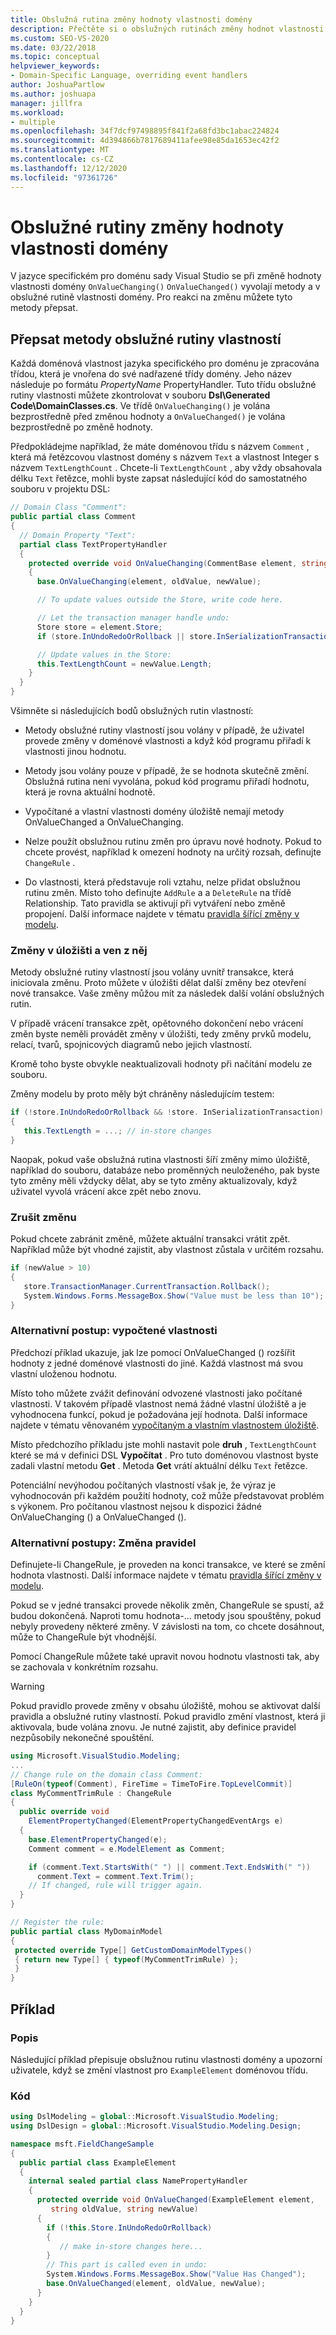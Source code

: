 ```yaml
---
title: Obslužná rutina změny hodnoty vlastnosti domény
description: Přečtěte si o obslužných rutinách změny hodnot vlastnosti domény, které lze použít v jazyce specifickém pro doménu sady Visual Studio.
ms.custom: SEO-VS-2020
ms.date: 03/22/2018
ms.topic: conceptual
helpviewer_keywords:
- Domain-Specific Language, overriding event handlers
author: JoshuaPartlow
ms.author: joshuapa
manager: jillfra
ms.workload:
- multiple
ms.openlocfilehash: 34f7dcf97498895f841f2a68fd3bc1abac224824
ms.sourcegitcommit: 4d394866b7817689411afee98e85da1653ec42f2
ms.translationtype: MT
ms.contentlocale: cs-CZ
ms.lasthandoff: 12/12/2020
ms.locfileid: "97361726"
---
```

# <a name="domain-property-value-change-handlers"></a>Obslužné rutiny změny hodnoty vlastnosti domény

V jazyce specifickém pro doménu sady Visual Studio se při změně hodnoty vlastnosti domény `OnValueChanging()` `OnValueChanged()` vyvolají metody a v obslužné rutině vlastnosti domény. Pro reakci na změnu můžete tyto metody přepsat.

## <a name="override-the-property-handler-methods"></a>Přepsat metody obslužné rutiny vlastností

Každá doménová vlastnost jazyka specifického pro doménu je zpracována třídou, která je vnořena do své nadřazené třídy domény. Jeho název následuje po formátu *PropertyName* PropertyHandler. Tuto třídu obslužné rutiny vlastnosti můžete zkontrolovat v souboru **Dsl\Generated Code\DomainClasses.cs**. Ve třídě `OnValueChanging()` je volána bezprostředně před změnou hodnoty a `OnValueChanged()` je volána bezprostředně po změně hodnoty.

Předpokládejme například, že máte doménovou třídu s názvem `Comment` , která má řetězcovou vlastnost domény s názvem `Text` a vlastnost Integer s názvem `TextLengthCount` . Chcete-li `TextLengthCount` , aby vždy obsahovala délku `Text` řetězce, mohli byste zapsat následující kód do samostatného souboru v projektu DSL:

```csharp
// Domain Class "Comment":
public partial class Comment
{
  // Domain Property "Text":
  partial class TextPropertyHandler
  {
    protected override void OnValueChanging(CommentBase element, string oldValue, string newValue)
    {
      base.OnValueChanging(element, oldValue, newValue);

      // To update values outside the Store, write code here.

      // Let the transaction manager handle undo:
      Store store = element.Store;
      if (store.InUndoRedoOrRollback || store.InSerializationTransaction) return;

      // Update values in the Store:
      this.TextLengthCount = newValue.Length;
    }
  }
}
```

Všimněte si následujících bodů obslužných rutin vlastností:

- Metody obslužné rutiny vlastností jsou volány v případě, že uživatel provede změny v doménové vlastnosti a když kód programu přiřadí k vlastnosti jinou hodnotu.

- Metody jsou volány pouze v případě, že se hodnota skutečně změní. Obslužná rutina není vyvolána, pokud kód programu přiřadí hodnotu, která je rovna aktuální hodnotě.

- Vypočítané a vlastní vlastnosti domény úložiště nemají metody OnValueChanged a OnValueChanging.

- Nelze použít obslužnou rutinu změn pro úpravu nové hodnoty. Pokud to chcete provést, například k omezení hodnoty na určitý rozsah, definujte `ChangeRule` .

- Do vlastnosti, která představuje roli vztahu, nelze přidat obslužnou rutinu změn. Místo toho definujte `AddRule` a a `DeleteRule` na třídě Relationship. Tato pravidla se aktivují při vytváření nebo změně propojení. Další informace najdete v tématu [pravidla šířící změny v modelu](../modeling/rules-propagate-changes-within-the-model.md).

### <a name="changes-in-and-out-of-the-store"></a>Změny v úložišti a ven z něj

Metody obslužné rutiny vlastností jsou volány uvnitř transakce, která iniciovala změnu. Proto můžete v úložišti dělat další změny bez otevření nové transakce. Vaše změny můžou mít za následek další volání obslužných rutin.

V případě vrácení transakce zpět, opětovného dokončení nebo vrácení změn byste neměli provádět změny v úložišti, tedy změny prvků modelu, relací, tvarů, spojnicových diagramů nebo jejich vlastností.

Kromě toho byste obvykle neaktualizovali hodnoty při načítání modelu ze souboru.

Změny modelu by proto měly být chráněny následujícím testem:

```csharp
if (!store.InUndoRedoOrRollback && !store. InSerializationTransaction)
{
   this.TextLength = ...; // in-store changes
}
```

Naopak, pokud vaše obslužná rutina vlastnosti šíří změny mimo úložiště, například do souboru, databáze nebo proměnných neuloženého, pak byste tyto změny měli vždycky dělat, aby se tyto změny aktualizovaly, když uživatel vyvolá vrácení akce zpět nebo znovu.

### <a name="cancel-a-change"></a>Zrušit změnu

Pokud chcete zabránit změně, můžete aktuální transakci vrátit zpět. Například může být vhodné zajistit, aby vlastnost zůstala v určitém rozsahu.

```csharp
if (newValue > 10)
{
   store.TransactionManager.CurrentTransaction.Rollback();
   System.Windows.Forms.MessageBox.Show("Value must be less than 10");
}
```

### <a name="alternative-technique-calculated-properties"></a>Alternativní postup: vypočtené vlastnosti

Předchozí příklad ukazuje, jak lze pomocí OnValueChanged () rozšířit hodnoty z jedné doménové vlastnosti do jiné. Každá vlastnost má svou vlastní uloženou hodnotu.

Místo toho můžete zvážit definování odvozené vlastnosti jako počítané vlastnosti. V takovém případě vlastnost nemá žádné vlastní úložiště a je vyhodnocena funkcí, pokud je požadována její hodnota. Další informace najdete v tématu věnovaném [vypočítaným a vlastním vlastnostem úložiště](../modeling/calculated-and-custom-storage-properties.md).

Místo předchozího příkladu jste mohli nastavit pole **druh** , `TextLengthCount` které se má v definici DSL **Vypočítat** . Pro tuto doménovou vlastnost byste zadali vlastní metodu **Get** . Metoda **Get** vrátí aktuální délku `Text` řetězce.

Potenciální nevýhodou počítaných vlastností však je, že výraz je vyhodnocován při každém použití hodnoty, což může představovat problém s výkonem. Pro počítanou vlastnost nejsou k dispozici žádné OnValueChanging () a OnValueChanged ().

### <a name="alternative-technique-change-rules"></a>Alternativní postupy: Změna pravidel

Definujete-li ChangeRule, je proveden na konci transakce, ve které se změní hodnota vlastnosti.  Další informace najdete v tématu [pravidla šířící změny v modelu](../modeling/rules-propagate-changes-within-the-model.md).

Pokud se v jedné transakci provede několik změn, ChangeRule se spustí, až budou dokončená. Naproti tomu hodnota-... metody jsou spouštěny, pokud nebyly provedeny některé změny. V závislosti na tom, co chcete dosáhnout, může to ChangeRule být vhodnější.

Pomocí ChangeRule můžete také upravit novou hodnotu vlastnosti tak, aby se zachovala v konkrétním rozsahu.

> [!WARNING]
> Pokud pravidlo provede změny v obsahu úložiště, mohou se aktivovat další pravidla a obslužné rutiny vlastností. Pokud pravidlo změní vlastnost, která ji aktivovala, bude volána znovu. Je nutné zajistit, aby definice pravidel nezpůsobily nekonečné spouštění.

```csharp
using Microsoft.VisualStudio.Modeling;
...
// Change rule on the domain class Comment:
[RuleOn(typeof(Comment), FireTime = TimeToFire.TopLevelCommit)]
class MyCommentTrimRule : ChangeRule
{
  public override void
    ElementPropertyChanged(ElementPropertyChangedEventArgs e)
  {
    base.ElementPropertyChanged(e);
    Comment comment = e.ModelElement as Comment;

    if (comment.Text.StartsWith(" ") || comment.Text.EndsWith(" "))
      comment.Text = comment.Text.Trim();
    // If changed, rule will trigger again.
  }
}

// Register the rule:
public partial class MyDomainModel
{
 protected override Type[] GetCustomDomainModelTypes()
 { return new Type[] { typeof(MyCommentTrimRule) };
 }
}
```

## <a name="example"></a>Příklad

### <a name="description"></a>Popis

Následující příklad přepisuje obslužnou rutinu vlastnosti domény a upozorní uživatele, když se změní vlastnost pro `ExampleElement` doménovou třídu.

### <a name="code"></a>Kód

```csharp
using DslModeling = global::Microsoft.VisualStudio.Modeling;
using DslDesign = global::Microsoft.VisualStudio.Modeling.Design;

namespace msft.FieldChangeSample
{
  public partial class ExampleElement
  {
    internal sealed partial class NamePropertyHandler
    {
      protected override void OnValueChanged(ExampleElement element,
         string oldValue, string newValue)
      {
        if (!this.Store.InUndoRedoOrRollback)
        {
           // make in-store changes here...
        }
        // This part is called even in undo:
        System.Windows.Forms.MessageBox.Show("Value Has Changed");
        base.OnValueChanged(element, oldValue, newValue);
      }
    }
  }
}
```
